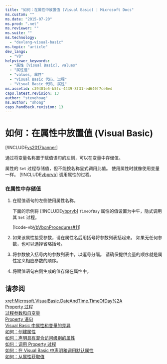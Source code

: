 ```yaml
---
title: "如何：在属性中放置值 (Visual Basic) | Microsoft Docs"
ms.custom: ""
ms.date: "2015-07-20"
ms.prod: ".net"
ms.reviewer: ""
ms.suite: ""
ms.technology: 
  - "devlang-visual-basic"
ms.topic: "article"
dev_langs: 
  - "VB"
helpviewer_keywords: 
  - "属性 [Visual Basic], values"
  - "属性值"
  - "values, 属性"
  - "Visual Basic 代码, 过程"
  - "Visual Basic 代码, 属性"
ms.assetid: c39401e5-b5fc-4439-8f31-ed640f7ce6ed
caps.latest.revision: 13
author: "stevehoag"
ms.author: "shoag"
caps.handback.revision: 13
---
```

# 如何：在属性中放置值 (Visual Basic)
[!INCLUDE[vs2017banner](../../../../visual-basic/includes/vs2017banner.md)]

通过将变量名称置于赋值语句的左侧，可以在变量中存储值。  
  
 属性的 `Set` 过程存储值，但不能按名称显式调用此值。  使用属性时就像使用变量一样。  [!INCLUDE[vbprvb](../../../../csharp/programming-guide/concepts/linq/includes/vbprvb-md.md)] 调用属性的过程。  
  
### 在属性中存储值  
  
1.  在赋值语句的左侧使用属性名称。  
  
     下面的示例将 [!INCLUDE[vbprvb](../../../../csharp/programming-guide/concepts/linq/includes/vbprvb-md.md)] `TimeOfDay` 属性的值设置为中午，隐式调用其 `Set` 过程。  
  
     [!code-vb[VbVbcnProcedures#11](./codesnippet/VisualBasic/how-to-put-a-value-in-a-property_1.vb)]  
  
2.  如果该属性接受参数，请在属性名后用括号将参数列表括起来。  如果无任何参数，也可以选择省略括号。  
  
3.  将参数放入括号内的参数列表中，以逗号分隔。  请确保提供变量的顺序就是属性定义相应参数的顺序。  
  
4.  将赋值语句右侧生成的值存储在属性中。  
  
## 请参阅  
 <xref:Microsoft.VisualBasic.DateAndTime.TimeOfDay%2A>   
 [Property 过程](../../../../visual-basic/programming-guide/language-features/procedures/property-procedures.md)   
 [过程参数和自变量](../../../../visual-basic/programming-guide/language-features/procedures/procedure-parameters-and-arguments.md)   
 [Property 语句](../../../../visual-basic/language-reference/statements/property-statement.md)   
 [Visual Basic 中属性和变量的差异](../../../../visual-basic/programming-guide/language-features/procedures/differences-between-properties-and-variables.md)   
 [如何：创建属性](../../../../visual-basic/programming-guide/language-features/procedures/how-to-create-a-property.md)   
 [如何：声明具有混合访问级别的属性](../../../../visual-basic/programming-guide/language-features/procedures/how-to-declare-a-property-with-mixed-access-levels.md)   
 [如何：调用 Property 过程](../../../../visual-basic/programming-guide/language-features/procedures/how-to-call-a-property-procedure.md)   
 [如何：在 Visual Basic 中声明和调用默认属性](../../../../visual-basic/programming-guide/language-features/procedures/how-to-declare-and-call-a-default-property.md)   
 [如何：从属性获取值](../../../../visual-basic/programming-guide/language-features/procedures/how-to-get-a-value-from-a-property.md)